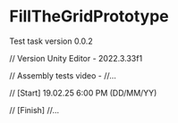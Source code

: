 # FillTheGridPrototype
Test task version 0.0.2

// Version Unity Editor - 2022.3.33f1

// Assembly tests video - //...

// [Start] 19.02.25 6:00 PM (DD/MM/YY)

// [Finish] //...
